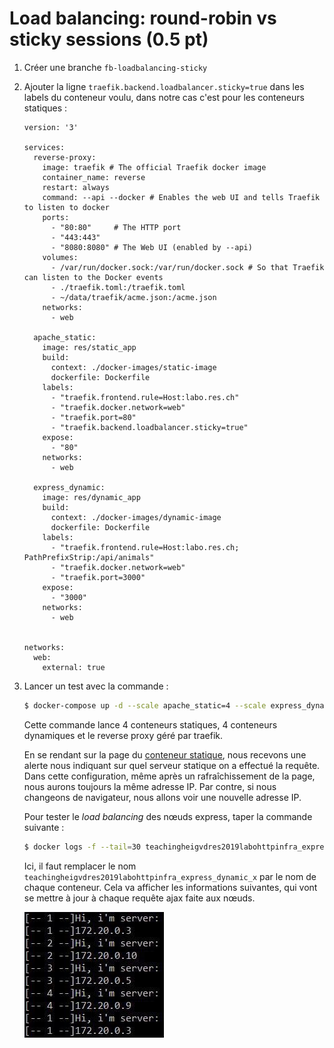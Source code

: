 # Load balancing: round-robin vs sticky sessions (0.5 pt)

1. Créer une branche `fb-loadbalancing-sticky`

2. Ajouter la ligne `traefik.backend.loadbalancer.sticky=true` dans les labels du conteneur voulu, dans notre cas c'est pour les conteneurs statiques :

   ```
   version: '3'
   
   services:
     reverse-proxy:
       image: traefik # The official Traefik docker image
       container_name: reverse
       restart: always
       command: --api --docker # Enables the web UI and tells Traefik to listen to docker
       ports:
         - "80:80"     # The HTTP port
         - "443:443"
         - "8080:8080" # The Web UI (enabled by --api)
       volumes:
         - /var/run/docker.sock:/var/run/docker.sock # So that Traefik can listen to the Docker events
         - ./traefik.toml:/traefik.toml
         - ~/data/traefik/acme.json:/acme.json
       networks:
         - web
   
     apache_static:
       image: res/static_app
       build:
         context: ./docker-images/static-image
         dockerfile: Dockerfile
       labels:
         - "traefik.frontend.rule=Host:labo.res.ch"
         - "traefik.docker.network=web"
         - "traefik.port=80"
         - "traefik.backend.loadbalancer.sticky=true"
       expose:
         - "80"
       networks:
         - web
   
     express_dynamic:
       image: res/dynamic_app
       build:
         context: ./docker-images/dynamic-image
         dockerfile: Dockerfile
       labels:
         - "traefik.frontend.rule=Host:labo.res.ch; PathPrefixStrip:/api/animals"
         - "traefik.docker.network=web"
         - "traefik.port=3000"
       expose:
         - "3000"
       networks:
         - web
   
   
   networks:
     web:
       external: true
   ```

3. Lancer un test avec la commande :

   ```bash
   $ docker-compose up -d --scale apache_static=4 --scale express_dynamic=4
   ```

   Cette commande lance 4 conteneurs statiques, 4 conteneurs dynamiques et le reverse proxy géré par traefik. 

   En se rendant sur la page du [conteneur statique](http://labo.res.ch/), nous recevons une alerte nous indiquant sur quel serveur statique on a effectué la requête. Dans cette configuration, même après un rafraîchissement de la page, nous aurons toujours la même adresse IP. Par contre, si nous changeons de navigateur, nous allons voir une nouvelle adresse IP.

   Pour tester le *load balancing* des nœuds express, taper la commande suivante : 

   ```bash
   $ docker logs -f --tail=30 teachingheigvdres2019labohttpinfra_express_dynamic_1 | sed -e 's/^/[-- 1 --]/' & docker logs -f --tail=30 teachingheigvdres2019labohttpinfra_express_dynamic_2 | sed -e 's/^/[-- 2 --]/' & docker logs -f --tail=30 teachingheigvdres2019labohttpinfra_express_dynamic_3 | sed -e 's/^/[-- 3 --]/' & docker logs -f --tail=30 teachingheigvdres2019labohttpinfra_express_dynamic_4 | sed -e 's/^/[-- 4 --]/'
   ```

   Ici, il faut remplacer le nom `teachingheigvdres2019labohttpinfra_express_dynamic_x` par le nom de chaque conteneur. Cela va afficher les informations suivantes, qui vont se mettre à jour à chaque  requête ajax faite aux nœuds.

   ![loadbalancing_express](./images/loadbalancing_express.png)